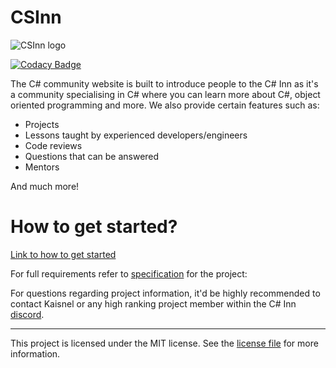 # CSInn

![CSInn logo](https://user-images.githubusercontent.com/40486932/58613885-8dbf4e00-82bf-11e9-9f0c-6926bd2b660c.png)

[![Codacy Badge](https://api.codacy.com/project/badge/Grade/58c28c51e66d4168a3b31f0104d6cafb)](https://www.codacy.com/app/Almantask/CSInn?utm_source=github.com&amp;utm_medium=referral&amp;utm_content=csinn/CSInn&amp;utm_campaign=Badge_Grade)

The C# community website is built to introduce people to the C# Inn as it's a community specialising in C# where you can learn more about
C#, object oriented programming and more. We also provide certain features such as:
- Projects
- Lessons taught by experienced developers/engineers
- Code reviews
- Questions that can be answered
- Mentors

And much more!

# How to get started?
[Link to how to get started](https://github.com/csinn/CSInn/wiki/How-to-get-started-working-on-the-project%3F)

For full requirements refer to [specification](https://docs.google.com/document/d/1USzxRzPjm1Gs2aI3mVR4uFf0GjdWn55gD-u3ezwEjdI/edit#heading=h.bko0h4vmadol) for the project:

For questions regarding project information, it'd be highly recommended to contact Kaisnel or any high ranking project member within the C# Inn [discord](https://discord.gg/rCMKcUU).

---
This project is licensed under the MIT license. See the [license file](LICENSE) for more information.
